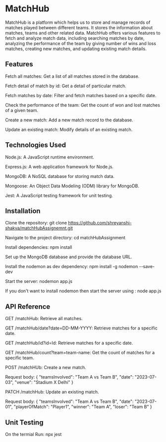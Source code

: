 

# MatchHub

MatchHub is a platform which helps us to store and manage records of matches played between different teams. It  stores the information about matches, teams and other related data. MatchHub offers various features to fetch and analyze match data, including searching matches by date, analyzing the performance of the team by giving number of wins and loss matches, creating new matches, and updating existing match details.

## Features

Fetch all matches: Get a list of all matches stored in the database.

Fetch detail of match by id: Get a detail of particular match.

Fetch matches by date: Filter and fetch matches based on a specific date.

Check the performance of the team: Get the count of won and lost matches of a given team.

Create a new match: Add a new match record to the database.

Update an existing match: Modify details of an existing match.


## Technologies Used

Node.js: A JavaScript runtime environment.

Express.js: A web application framework for Node.js.

MongoDB: A NoSQL database for storing match data.

Mongoose: An Object Data Modeling (ODM) library for MongoDB.

Jest: A JavaScript testing framework for unit testing.
## Installation

Clone the repository: git clone https://github.com/shreyanshi-shakya/matchHubAssignemnt.git

Navigate to the project directory: cd matchHubAssignment

Install dependencies: npm install

Set up the MongoDB database and provide the database URL.

Install the nodemon as dev dependency: npm install -g nodemon --save-dev   

Start the server: nodemon app.js   

If you don't want to install nodemon then start the server using : node app.js
## API Reference

GET /matchHub: Retrieve all matches.

GET /matchHub/date?date=DD-MM-YYYY: Retrieve matches for a specific date.

GET /matchHub/id?id=Id: Retrieve matches for a specific date.

GET /matchHub/count?team=team-name: Get the count of matches for a specific team.

POST /matchHUb: Create a new match.

Request body:
{
  "teamsInvolved": "Team A vs Team B",
  "date": "2023-07-03",
  "venue": "Stadium X Delhi"
}


PATCH /matchHub: Update an existing match.

Request body:
{
  "teamsInvolved": "Team A vs Team B",
  "date": "2023-07-01",
  "playerOfMatch": "Player1",
  "winner": "Team A",
  "loser": "Team B"
}

## Unit Testing

On the termial Run: npx jest